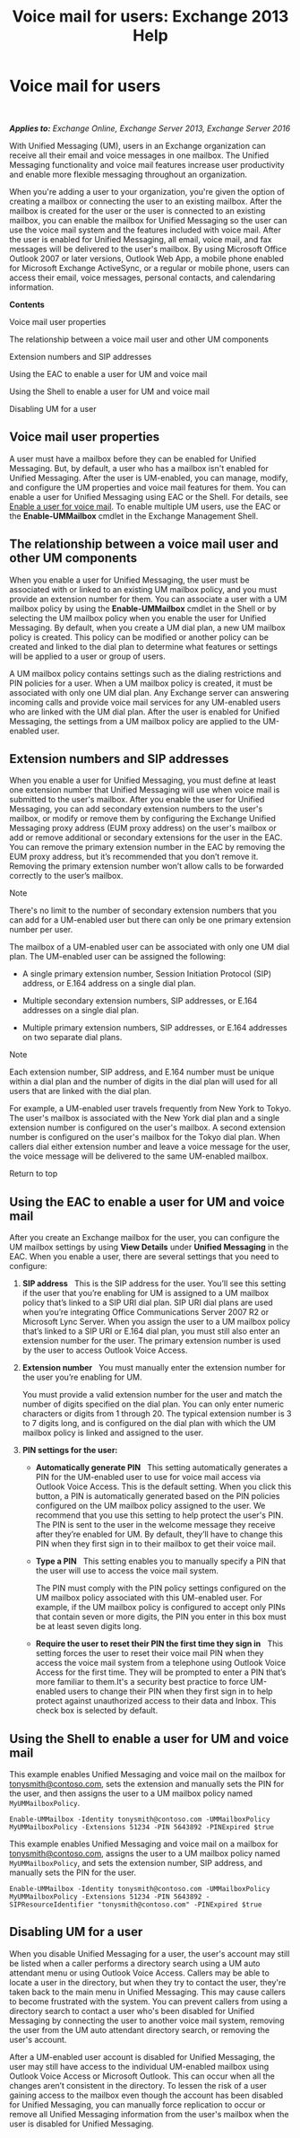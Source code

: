 ﻿---
title: 'Voice mail for users: Exchange 2013 Help'
TOCTitle: Voice mail for users
ms:assetid: 48e1f43b-fb7e-4a52-a2cb-0fb5da6ca65f
ms:mtpsurl: https://technet.microsoft.com/en-us/library/Aa997885(v=EXCHG.150)
ms:contentKeyID: 49315410
ms.date: 12/10/2017
mtps_version: v=EXCHG.150
---

# Voice mail for users

 

_**Applies to:** Exchange Online, Exchange Server 2013, Exchange Server 2016_


With Unified Messaging (UM), users in an Exchange organization can receive all their email and voice messages in one mailbox. The Unified Messaging functionality and voice mail features increase user productivity and enable more flexible messaging throughout an organization.

When you're adding a user to your organization, you're given the option of creating a mailbox or connecting the user to an existing mailbox. After the mailbox is created for the user or the user is connected to an existing mailbox, you can enable the mailbox for Unified Messaging so the user can use the voice mail system and the features included with voice mail. After the user is enabled for Unified Messaging, all email, voice mail, and fax messages will be delivered to the user's mailbox. By using Microsoft Office Outlook 2007 or later versions, Outlook Web App, a mobile phone enabled for Microsoft Exchange ActiveSync, or a regular or mobile phone, users can access their email, voice messages, personal contacts, and calendaring information.

**Contents**

Voice mail user properties

The relationship between a voice mail user and other UM components

Extension numbers and SIP addresses

Using the EAC to enable a user for UM and voice mail

Using the Shell to enable a user for UM and voice mail

Disabling UM for a user

## Voice mail user properties

A user must have a mailbox before they can be enabled for Unified Messaging. But, by default, a user who has a mailbox isn't enabled for Unified Messaging. After the user is UM-enabled, you can manage, modify, and configure the UM properties and voice mail features for them. You can enable a user for Unified Messaging using EAC or the Shell. For details, see [Enable a user for voice mail](enable-a-user-for-voice-mail-exchange-2013-help.md). To enable multiple UM users, use the EAC or the **Enable-UMMailbox** cmdlet in the Exchange Management Shell.

## The relationship between a voice mail user and other UM components

When you enable a user for Unified Messaging, the user must be associated with or linked to an existing UM mailbox policy, and you must provide an extension number for them. You can associate a user with a UM mailbox policy by using the **Enable-UMMailbox** cmdlet in the Shell or by selecting the UM mailbox policy when you enable the user for Unified Messaging. By default, when you create a UM dial plan, a new UM mailbox policy is created. This policy can be modified or another policy can be created and linked to the dial plan to determine what features or settings will be applied to a user or group of users.

A UM mailbox policy contains settings such as the dialing restrictions and PIN policies for a user. When a UM mailbox policy is created, it must be associated with only one UM dial plan. Any Exchange server can answering incoming calls and provide voice mail services for any UM-enabled users who are linked with the UM dial plan. After the user is enabled for Unified Messaging, the settings from a UM mailbox policy are applied to the UM-enabled user.

## Extension numbers and SIP addresses

When you enable a user for Unified Messaging, you must define at least one extension number that Unified Messaging will use when voice mail is submitted to the user's mailbox. After you enable the user for Unified Messaging, you can add secondary extension numbers to the user's mailbox, or modify or remove them by configuring the Exchange Unified Messaging proxy address (EUM proxy address) on the user's mailbox or add or remove additional or secondary extensions for the user in the EAC. You can remove the primary extension number in the EAC by removing the EUM proxy address, but it’s recommended that you don’t remove it. Removing the primary extension number won’t allow calls to be forwarded correctly to the user’s mailbox.


> [!NOTE]
> There's no limit to the number of secondary extension numbers that you can add for a UM-enabled user but there can only be one primary extension number per user.



The mailbox of a UM-enabled user can be associated with only one UM dial plan. The UM-enabled user can be assigned the following:

  - A single primary extension number, Session Initiation Protocol (SIP) address, or E.164 address on a single dial plan.

  - Multiple secondary extension numbers, SIP addresses, or E.164 addresses on a single dial plan.

  - Multiple primary extension numbers, SIP addresses, or E.164 addresses on two separate dial plans.


> [!NOTE]
> Each extension number, SIP address, and E.164 number must be unique within a dial plan and the number of digits in the dial plan will used for all users that are linked with the dial plan.



For example, a UM-enabled user travels frequently from New York to Tokyo. The user's mailbox is associated with the New York dial plan and a single extension number is configured on the user's mailbox. A second extension number is configured on the user's mailbox for the Tokyo dial plan. When callers dial either extension number and leave a voice message for the user, the voice message will be delivered to the same UM-enabled mailbox.

Return to top

## Using the EAC to enable a user for UM and voice mail

After you create an Exchange mailbox for the user, you can configure the UM mailbox settings by using **View Details** under **Unified Messaging** in the EAC. When you enable a user, there are several settings that you need to configure:

1.  **SIP address**   This is the SIP address for the user. You’ll see this setting if the user that you’re enabling for UM is assigned to a UM mailbox policy that’s linked to a SIP URI dial plan. SIP URI dial plans are used when you’re integrating Office Communications Server 2007 R2 or Microsoft Lync Server. When you assign the user to a UM mailbox policy that’s linked to a SIP URI or E.164 dial plan, you must still also enter an extension number for the user. The primary extension number is used by the user to access Outlook Voice Access.

2.  **Extension number**   You must manually enter the extension number for the user you’re enabling for UM.
    
    You must provide a valid extension number for the user and match the number of digits specified on the dial plan. You can only enter numeric characters or digits from 1 through 20. The typical extension number is 3 to 7 digits long, and is configured on the dial plan with which the UM mailbox policy is linked and assigned to the user.

3.  **PIN settings for the user:**
    
      - **Automatically generate PIN**   This setting automatically generates a PIN for the UM-enabled user to use for voice mail access via Outlook Voice Access. This is the default setting. When you click this button, a PIN is automatically generated based on the PIN policies configured on the UM mailbox policy assigned to the user. We recommend that you use this setting to help protect the user's PIN. The PIN is sent to the user in the welcome message they receive after they’re enabled for UM. By default, they’ll have to change this PIN when they first sign in to their mailbox to get their voice mail.
    
      - **Type a PIN**   This setting enables you to manually specify a PIN that the user will use to access the voice mail system.
        
        The PIN must comply with the PIN policy settings configured on the UM mailbox policy associated with this UM-enabled user. For example, if the UM mailbox policy is configured to accept only PINs that contain seven or more digits, the PIN you enter in this box must be at least seven digits long.
    
      - **Require the user to reset their PIN the first time they sign in**   This setting forces the user to reset their voice mail PIN when they access the voice mail system from a telephone using Outlook Voice Access for the first time. They will be prompted to enter a PIN that’s more familiar to them.It's a security best practice to force UM-enabled users to change their PIN when they first sign in to help protect against unauthorized access to their data and Inbox. This check box is selected by default.

## Using the Shell to enable a user for UM and voice mail

This example enables Unified Messaging and voice mail on the mailbox for tonysmith@contoso.com, sets the extension and manually sets the PIN for the user, and then assigns the user to a UM mailbox policy named `MyUMMailboxPolicy`.

    Enable-UMMailbox -Identity tonysmith@contoso.com -UMMailboxPolicy MyUMMailboxPolicy -Extensions 51234 -PIN 5643892 -PINExpired $true

This example enables Unified Messaging and voice mail on a mailbox for tonysmith@contoso.com, assigns the user to a UM mailbox policy named `MyUMMailboxPolicy`, and sets the extension number, SIP address, and manually sets the PIN for the user.

    Enable-UMMailbox -Identity tonysmith@contoso.com -UMMailboxPolicy MyUMMailboxPolicy -Extensions 51234 -PIN 5643892 -SIPResourceIdentifier "tonysmith@contoso.com" -PINExpired $true

## Disabling UM for a user

When you disable Unified Messaging for a user, the user's account may still be listed when a caller performs a directory search using a UM auto attendant menu or using Outlook Voice Access. Callers may be able to locate a user in the directory, but when they try to contact the user, they're taken back to the main menu in Unified Messaging. This may cause callers to become frustrated with the system. You can prevent callers from using a directory search to contact a user who's been disabled for Unified Messaging by connecting the user to another voice mail system, removing the user from the UM auto attendant directory search, or removing the user's account.

After a UM-enabled user account is disabled for Unified Messaging, the user may still have access to the individual UM-enabled mailbox using Outlook Voice Access or Microsoft Outlook. This can occur when all the changes aren’t consistent in the directory. To lessen the risk of a user gaining access to the mailbox even though the account has been disabled for Unified Messaging, you can manually force replication to occur or remove all Unified Messaging information from the user's mailbox when the user is disabled for Unified Messaging.

